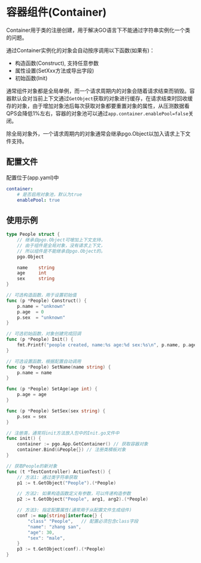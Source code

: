 # 容器组件(Container)
Container用于类的注册创建，用于解决GO语言下不能通过字符串实例化一个类的问题。

通过Container实例化的对象会自动按序调用以下函数(如果有)：
- 构造函数(Construct), 支持任意参数
- 属性设置(SetXxx方法或导出字段)
- 初始函数(Init)

通常组件对象都是全局单例，而一个请求周期内的对象会随着请求结束而销毁。容器默认会对当前上下文通过`GetObject`获取的对象进行缓存，在请求结束时回收缓存的对象，由于增加对象池后每次获取对象都要重置对象的属性，从压测数据看QPS会降低1%左右，容器的对象池可以通过`app.container.enablePool=false`关闭。

除全局对象外，一个请求周期内的对象通常会继承pgo.Object以加入请求上下文件支持。

## 配置文件
配置位于(app.yaml)中

```yaml
container:
    # 是否启用对象池，默认为true
    enablePool: true
```

## 使用示例
```go
type People struct {
    // 继承自pgo.Object可增加上下文支持，
    // 由于组件是全局对象，没有请求上下文，
    // 所以组件是不能继承自pgo.Object的。
    pgo.Object

    name    string
    age     int
    sex     string
}

// 可选构造函数，用于设置初始值
func (p *People) Construct() {
    p.name = "unknown"
    p.age  = 0
    p.sex  = "unknown"
}

// 可选初始函数，对象创建完成回调
func (p *People) Init() {
    fmt.Printf("people created, name:%s age:%d sex:%s\n", p.name, p.age, p.sex)
}

// 可选设置函数，根据配置自动调用
func (p *People) SetName(name string) {
    p.name = name
}

func (p *People) SetAge(age int) {
    p.age = age
}

func (p *People) SetSex(sex string) {
    p.sex = sex
}

// 注册类，通常将init方法放入包中的Init.go文件中
func init() {
    container := pgo.App.GetContainer() // 获取容器对象
    container.Bind(&People{}) // 注册类模板对象
}

// 获取People的新对象
func (t *TestController) ActionTest() {
    // 方法1: 通过类字符串获取
    p1 := t.GetObject("People").(*People)

    // 方法2: 如果构造函数定义有参数，可以传递构造参数
    p2 := t.GetObject("People", arg1, arg2).(*People)

    // 方法3: 指定配置属性(通常用于从配置文件生成组件)
    conf := map[string]interface{} {
        "class" "People",   // 配置必须包含class字段
        "name": "zhang san",
        "age": 30,
        "sex": "male",
    }
    p3 := t.GetObject(conf).(*People)
}
```
